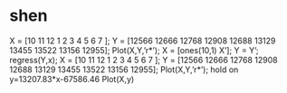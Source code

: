 # shen
X = [10 11 12 1 2 3 4 5 6 7 ];
Y = [12566 12666 12768 12908 12688 13129 13455 13522 13156 12955];
Plot(X,Y,’r*’);
X = [ones(10,1) X’];
Y = Y’;
regress(Y,x);
X = [10 11 12 1 2 3 4 5 6 7 ];
Y = [12566 12666 12768 12908 12688 13129 13455 13522 13156 12955];
Plot(X,Y,’r*’);
hold on
y=13207.83*x-67586.46
Plot(X,y)
